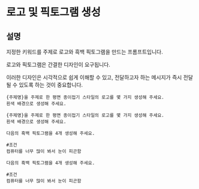 # 로고 및 픽토그램 생성

## 설명
지정한 키워드를 주제로 로고와 흑백 픽토그램을 만드는 프롬프트입니다.

로고와 픽토그램은 간결한 디자인이 요구됩니다.

이러한 디자인은 시각적으로 쉽게 이해할 수 있고, 전달하고자 하는 메시지가 즉시 전달될 수 있도록 하는 것이 중요합니다.

```plaintext
{주제명}을 주제로 한 평면 종이접기 스타일의 로고를 몇 가지 생성해 주세요.
흰색 배경으로 생성해 주세요.
```

```plaintext
{주제명}을 주제로 한 평면 종이접기 스타일의 로고를 몇 가지 생성해 주세요.
흰색 배경으로 생성해 주세요.
```

```plaintext
다음의 흑백 픽토그램을 4개 생성해 주세요.

#조건
컴퓨터를 너무 많이 봐서 눈이 피곤함
```

```plaintext
다음의 흑백 픽토그램을 4개 생성해 주세요.

#조건
컴퓨터를 너무 많이 봐서 눈이 피곤함
```